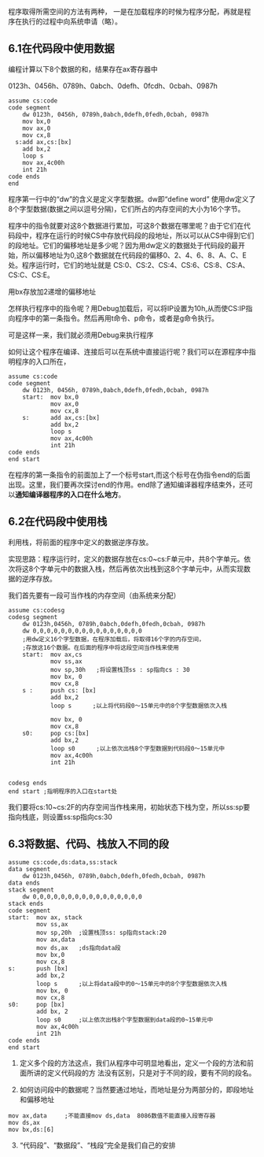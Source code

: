 程序取得所需空间的方法有两种，
一是在加载程序的时候为程序分配，再就是程序在执行的过程中向系统申请（略）。

## 6.1在代码段中使用数据

编程计算以下8个数据的和，结果存在ax寄存器中

0123h、0456h、0789h、0abch、0defh、0fcdh、0cbah、0987h

```assembly
assume cs:code
code segment
	dw 0123h, 0456h, 0789h,0abch,0defh,0fedh,0cbah, 0987h
    mov bx,0
    mov ax,0
    mov cx,8
  s:add ax,cs:[bx]
    add bx,2
    loop s
    mov ax,4c00h
    int 21h
code ends
end

```

程序第一行中的“dw”的含义是定义字型数据。dw即“define word”
使用dw定义了 8个字型数据(数据之间以逗号分隔)，它们所占的内存空间的大小为16个字节。

程序中的指令就要对这8个数据进行累加，可这8个数据在哪里呢？由于它们在代码段中，程序在运行的时候CS中存放代码段的段地址，所以可以从CS中得到它们的段地址。它们的偏移地址是多少呢？因为用dw定义的数据处于代码段的最开始，所以偏移地址为0,这8个数据就在代码段的偏移0、2、4、6、8、A、C、E处。程序运行时，它们的地址就是 CS:0、CS:2、CS:4、CS:6、CS:8、CS:A、CS:C、CS:E。

用bx存放加2递增的偏移地址



怎样执行程序中的指令呢？用Debug加载后，可以将IP设置为10h,从而使CS:IP指向程序中的第一条指令。然后再用t命令、p命令，或者是g命令执行。

可是这样一来，我们就必须用Debug来执行程序

如何让这个程序在编译、连接后可以在系统中直接运行呢？我们可以在源程序中指明程序的入口所在，

```assembly
assume cs:code
code segment
    dw 0123h, 0456h, 0789h,0abch,0defh,0fedh,0cbah, 0987h
    start:  mov bx,0
            mov ax,0
            mov cx,8
    s: 		add ax,cs:[bx]
            add bx,2
            loop s
            mov ax,4c00h
            int 21h
code ends
end start
```

在程序的第一条指令的前面加上了一个标号start,而这个标号在伪指令end的后面出现。这里，我们要再次探讨end的作用。end除了通知编译器程序结束外，还可以**通知编译器程序的入口在什么地方**。



## 6.2在代码段中使用栈

利用栈，将前面的程序中定义的数据逆序存放。

实现思路：程序运行时，定义的数据存放在cs:0~cs:F单元中，共8个字单元。依次将这8个字单元中的数据入栈，然后再依次出栈到这8个字单元中，从而实现数据的逆序存放。



我们首先要有一段可当作栈的内存空间（由系统来分配）

```assembly
assume cs:codesg
codesg segment
    dw 0123h,0456h, 0789h,0abch,0defh,0fedh,0cbah, 0987h
    dw 0,0,0,0,0,0,0,0,0,0,0,0,0,0,0,0
    ;用dw定义16个字型数据，在程序加载后，将取得16个字的内存空间，
    ;存放这16个数据。在后面的程序中将这段空间当作栈来使用
    start:  mov ax,cs
            mov ss,ax
            mov sp,30h	 ;将设置栈顶ss : sp指向cs : 30
            mov bx, 0
            mov cx,8
    s : 	push cs: [bx]
            add bx,2
            loop s		;以上将代码段0〜15单元中的8个字型数据依次入栈
            
            mov bx, 0
            mov cx,8
    s0: 	pop cs:[bx]
            add bx,2
            loop s0		 ;以上依次出栈8个字型数据到代码段0〜15单元中
            mov ax,4c00h
            int 21h
   
 
codesg ends
end start ;指明程序的入口在start处

```



我们要将cs:10~cs:2F的内存空间当作栈来用，初始状态下栈为空，所以ss:sp要指向栈底，则设置ss:sp指向cs:30



## 6.3将数据、代码、栈放入不同的段

```assembly
assume cs:code,ds:data,ss:stack
data segment
	dw 0123h,0456h, 0789h,0abch,0defh,0fedh,0cbah, 0987h
data ends
stack segment
	dw 0,0,0,0,0,0,0,0,0,0,0,0,0,0,0,0
stack ends
code segment
start:  mov ax, stack
        mov ss,ax
        mov sp,20h  ;设置栈顶ss: sp指向stack:20
        mov ax,data
        mov ds,ax	;ds指向data段
        mov bx,0
        mov cx,8
s: 		push [bx]
        add bx,2
        loop s		;以上将data段中的0〜15单元中的8个字型数据依次入栈
        mov bx, 0
        mov cx,8
s0: 	pop [bx]
        add bx, 2
        loop s0		;以上依次出栈8个字型数据到data段的0~15单元中
        mov ax,4c00h
        int 21h
code ends
end start
```

1. 定义多个段的方法这点，我们从程序中可明显地看出，定义一个段的方法和前面所讲的定义代码段的方
   法没有区别，只是对于不同的段，要有不同的段名。

2. 如何访问段中的数据呢？当然要通过地址，而地址是分为两部分的，即段地址和偏移地址

```assembly
mov ax,data		;不能直接mov ds,data  8086数值不能直接入段寄存器
mov ds,ax
mov bx,ds:[6]
```

3. “代码段”、“数据段”、“栈段”完全是我们自己的安排


